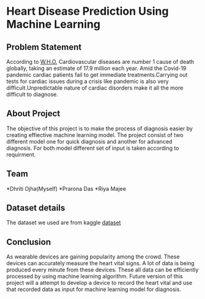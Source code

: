 # Heart Disease Prediction Using Machine Learning
## Problem Statement 
According to [W.H.O](https://www.who.int/health-topics/cardiovascular-diseases#tab=tab_1), Cardiovascular diseases are number 1 cause of death globally, taking an estimate  of 17.9 million each year. Amid the Covid-19 pandemic cardiac patients fail to get immediate treatments.Carrying out tests for cardiac issues during a crisis like pandemic is also very difficult.Unpredictable nature of cardiac disorders make it all the more difficult to diagnose.

## About Project 
The objective of this project is to make the process of diagnosis easier by creating effiective machine learning model. The project consist of two different model one for quick diagnosis and another for advanced diagnosis. For both model different set of input is taken according to requirment.

## Team
*Dhriti Ojha(Myself)
*Prarona Das
*Riya Majee

## Dataset details
The dataset we used are from kaggle [dataset](https://www.kaggle.com/amanajmera1/framingham-heart-study-dataset)

## Conclusion 
As wearable devices are gaining popularity among the crowd. These devices can accurately measure the heart vital signs. A lot of data is being produced every minute from these devices. These all data can be efficiently processed by using machine learning algorithm. Future version of this project will a attempt to develop a device to record the heart vital and use that recorded data as input for machine learning model for diagnosis.

